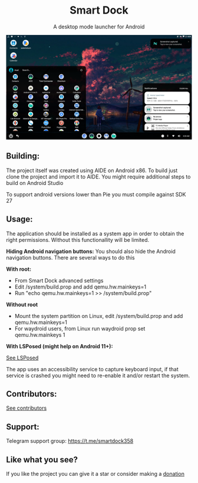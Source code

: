 <div align="center">
  <h1>Smart Dock</h1>
  A desktop mode launcher for Android
</div>

![Screenshot](screenshot.png)

## Building:
The project itself was created using AIDE on Android x86. To build just clone the project and import it to AIDE.
You might require additional steps to build on Android Studio

To support android versions lower than Pie you must compile against SDK 27

## Usage:
The application should be installed as a system app in order to obtain the right permissions.
Without this functionallity will be limited.

**Hiding Android navigation buttons:**
You should also hide the Android navigation buttons. There are several ways to do this

**With root:**
- From Smart Dock advanced settings
- Edit /system/build.prop and add qemu.hw.mainkeys=1
- Run "echo qemu.hw.mainkeys=1 >> /system/build.prop"

**Without root**
- Mount the system partition on Linux, edit /system/build.prop and add qemu.hw.mainkeys=1  
- For waydroid users, from Linux run waydroid prop set qemu.hw.mainkeys 1

**With LSPosed (might help on Android 11+):**

[See LSPosed](LSPosed.md)

The app uses an accessibility service to capture keyboard input, if that service is crashed you might need to re-enable it and/or restart the system.

## Contributors:

[See contributors](Contributors.md)

## Support:

Telegram support group: https://t.me/smartdock358

## Like what you see?

If you like the project you can give it a star or consider making a [donation](https://paypal.me/KSMaan7)
